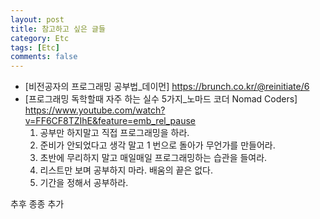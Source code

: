 ```yaml
---
layout: post
title: 참고하고 싶은 글들
category: Etc
tags: [Etc]
comments: false
---
```


* [비전공자의 프로그래밍 공부법_데이먼] <https://brunch.co.kr/@reinitiate/6>  
* [프로그래밍 독학할때 자주 하는 실수 5가지_노마드 코더 Nomad Coders] <https://www.youtube.com/watch?v=FF6CF8TZIhE&feature=emb_rel_pause>
  1. 공부만 하지말고 직접 프로그래밍을 하라.
  2. 준비가 안되었다고 생각 말고 1 번으로 돌아가 무언가를 만들어라.
  3. 초반에 무리하지 말고 매일매일 프로그래밍하는 습관을 들여라.
  4. 리스트만 보며 공부하지 마라. 배움의 끝은 없다.
  5. 기간을 정해서 공부하라.

추후 종종 추가